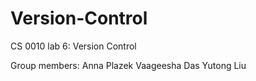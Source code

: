 # Version-Control
CS 0010 lab 6: Version Control

Group members:
Anna Plazek
Vaageesha Das
Yutong Liu
